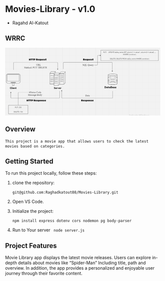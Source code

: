 <!-- Project Name - Project Version -->
# Movies-Library - v1.0

<!-- Author Name -->
* Ragahd Al-Katout

<!-- WRRC -->
## WRRC
![WRRC](./assets/WRRC_WithDB_Delete_Put.png)

<!-- ![WRRC](./assets/WRRC.png)
<!-- WRRC Example -->
<!-- * WRRC Example:
![WRRC Example](./assets/Example_WRRC.png) --> 

## Overview 
    This project is a movie app that allows users to check the latest movies based on categories.


## Getting Started
<!-- The steps that a user must take in order to build this app on their own machine and get it running -->
To run this project locally, follow these steps:

1. clone the repository:
    ```
    git@github.com:Raghadkatout08/Movies-Library.git
    ```

2. Open VS Code.

3. Initialize the project:
    ``` 
    npm install express dotenv cors nodemon pg body-parser
    ```
4. Run to Your server  ``` node server.js``` 



## Project Features
<!-- The features included in this app -->
Movie Library app displays the latest movie releases. Users can explore in-depth details about movies like “Spider-Man” Including title, path and overview. In addition, the app provides a personalized and enjoyable user journey through their favorite content.